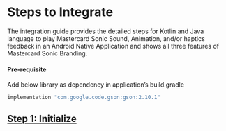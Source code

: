 # Steps to Integrate

The integration guide provides the detailed steps for Kotlin and Java language to play Mastercard Sonic Sound, Animation, and/or haptics feedback in an Android Native Application and shows all three features of Mastercard Sonic Branding.

#### Pre-requisite <a href="#pre-requisite" id="pre-requisite"></a>

Add below library as dependency in application’s build.gradle

```groovy
implementation "com.google.code.gson:gson:2.10.1"
```

## [Step 1: Initialize](step-1-initialise.mdx) <a href="#step-1-initialize" id="step-1-initialize"></a>